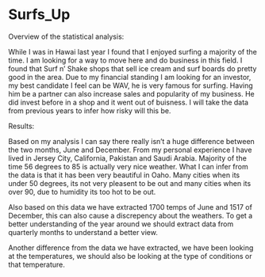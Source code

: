 # Surfs_Up

Overview of the statistical analysis:

  While I was in Hawai last year I found that I enjoyed surfing a majority of the time. I am looking for a way to move here and do business in this field. I found that Surf n’ Shake shops that sell ice cream and surf boards do pretty good in the area. Due to my financial standing I am looking for an investor, my best candidate I feel can be WAV, he is very famous for surfing. Having him be a partner can also increase sales and popularity of my business. He did invest before in a shop and it went out of buisness. I will take the data from previous years to infer how risky will this be.  

Results:

   Based on my analysis I can say there really isn’t a huge difference between the two months, June and December. From  my personal experience I have lived in Jersey City, California, Pakistan and Saudi Arabia. Majority of the time 56 degrees to 85 is actually very nice weather. What I can infer from the data is that it has been very beautiful in Oaho. Many cities when its under 50 degrees, its not very pleasent to be out and many cities when its over 90, due to humidity its too hot to be out. 

   Also based on this data we have extracted 1700 temps of June and 1517 of December, this can also cause a discrepency about the weathers. To get a better understanding of the year around we should extract data from quarterly months to understand a better view.

   Another difference from the data we have extracted, we have been looking at the temperatures, we should also be looking at the type of conditions or that temperature. 
